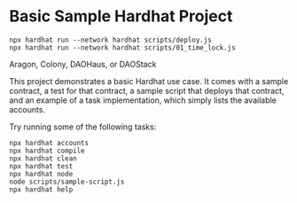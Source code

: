 # Basic Sample Hardhat Project

```
npx hardhat run --network hardhat scripts/deploy.js
npx hardhat run --network hardhat scripts/01_time_lock.js 
```

Aragon, Colony, DAOHaus, or DAOStack

This project demonstrates a basic Hardhat use case. It comes with a sample contract, a test for that contract, a sample script that deploys that contract, and an example of a task implementation, which simply lists the available accounts.

Try running some of the following tasks:

```shell
npx hardhat accounts
npx hardhat compile
npx hardhat clean
npx hardhat test
npx hardhat node
node scripts/sample-script.js
npx hardhat help
```
